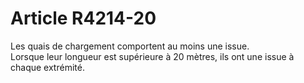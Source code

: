# Article R4214-20

  
Les quais de chargement comportent au moins une issue.   
Lorsque leur longueur est supérieure à 20 mètres, ils ont une issue à chaque extrémité.
